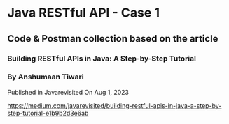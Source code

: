 # Java RESTful API - Case 1

## Code & Postman collection based on the article

### Building RESTful APIs in Java: A Step-by-Step Tutorial
### By Anshumaan Tiwari

Published in Javarevisited
On Aug 1, 2023

https://medium.com/javarevisited/building-restful-apis-in-java-a-step-by-step-tutorial-e1b9b2d3e6ab
